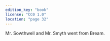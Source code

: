 ```yaml
---
edition_key: "book"
license: "CC0 1.0"
location: "page 32"
---
```

Mr. Sowthwell and Mr.
Smyth went from Bream.
